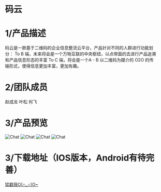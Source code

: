 # 码云
1/产品描述
===================================  
码云是一款基于二维码的企业信息整流云平台，产品针对不同的人群进行功能划分：
To B 端，未来将会是一个万物互联的中央枢纽，以点带面的去进行产品追溯和产品信息形态的丰富
To C 端，将会是一个A - B 以二维码为媒介的 O2O 的传输形式，使得信息更加丰富，更加有趣。

2/团队成员
===================================  
赵成龙 叶松 何飞

3/产品预览
===================================  
 ![Chat](https://github.com/Pole-he/Mayun/blob/master/Screenshots/index.png)
 ![Chat](https://github.com/Pole-he/Mayun/blob/master/Screenshots/%E7%BC%96%E8%BE%91%E5%9B%BE%E7%89%87.png)
 ![Chat](https://github.com/Pole-he/Mayun/blob/master/Screenshots/%E6%8B%8D%E6%91%84%20copy.png)
 ![Chat](https://github.com/Pole-he/Mayun/blob/master/Screenshots/%E7%BC%96%E8%BE%91%E8%A7%86%E9%A2%91.png)

3/下载地址（IOS版本，Android有待完善）
===================================  
[猛戳我O(∩_∩)O~](http://fir.im/dl8s)
